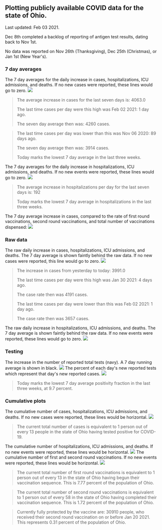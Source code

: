 ## Plotting publicly available COVID data for the state of Ohio. 

Last updated: Feb 03 2021. 

Dec 8th completed a backlog of reporting of antigen test results, dating back to Nov 1st.

No data was reported on Nov 26th (Thanksgiving), Dec 25th (Christmas), or Jan 1st (New Year's).
### 7 day averages
The 7 day averages for the daily increase in cases, hospitalizations, ICU admissions, and deaths. If no new cases were reported, these lines would go to zero.
![](7dayaverage_cases.png)

>The average increase in cases for the last seven days is: 4063.0
>
>The last time cases per day were this high was Feb 02 2021: 1 day ago.
>
>The seven day average then was: 4260 cases.

>
>The last time cases per day was lower than this was Nov 06 2020: 89 days ago.
>
>The seven day average then was: 3914 cases.
>
>Today marks the lowest 7 day average in the last three weeks.

The 7 day averages for the daily increase in hospitalizations, ICU admissions, and deaths. If no new events were reported, these lines would go to zero.
![](7dayaverage_hospital.png)

>The average increase in hospitalizations per day for the last seven days is: 192
>
>Today marks the lowest 7 day average in hospitalizations in the last three weeks.

The 7 day average increase in cases, compared to the rate of first round vaccinations, second round vaccinations, and total number of vaccinations dispensed:
![](DailyVaccinationsCases.png)

### Raw data
The raw daily increase in cases, hospitalizations, ICU admissions, and deaths. The 7 day average is shown faintly behind the raw data. If no new cases were reported, this line would go to zero.
![](DailyCases.png)

>The increase in cases from yesterday to today: 3991.0 
>
>The last time cases per day were this high was Jan 30 2021: 4 days ago. 
>
>The case rate then was 4191 cases.
>
>The last time cases per day were lower than this was Feb 02 2021: 1 day ago. 
>
>The case rate then was 3657 cases.

The raw daily increase in hospitalizations, ICU admissions, and deaths. The 7 day average is shown faintly behind the raw data. If no new events were reported, these lines would go to zero.
![](DailyHospitalizations.png)

### Testing

The increase in the number of reported total tests (navy). A 7 day running average is shown in black.
![](DailyTests.png)
The percent of each day's new reported tests which represent that day's new reported cases.
![](percentpositive_tests.png)

>Today marks the lowest 7 day average positivity fraction in the last three weeks, at 9.7 percent.

### Cumulative plots
The cumulative number of cases, hospitalizations, ICU admissions, and deaths. If no new cases were reported, these lines would be horizontal.
![](Cases.png)

>The current total number of cases is equivalent to 1 person out of every 13 people in the state of Ohio having tested positive for COVID-19.

The cumulative number of hospitalizations, ICU admissions, and deaths. If no new events were reported, these lines would be horizontal.
![](Hospitalizations.png)
The cumulative number of first and second round vaccinations. If no new events were reported, these lines would be horizontal.
![](Vaccinations.png)

>The current total number of first round vaccinations is equivalent to 1 person out of every 13 in the state of Ohio having begun their vaccination sequence.
>This is 7.77 percent of the population of Ohio.

>The current total number of second round vaccinations is equivalent to 1 person out of every 58 in the state of Ohio having completed their vaccination sequence.
>This is 1.72 percent of the population of Ohio.

>Currently fully protected by the vaccine are: 30910 people, who received their second round vaccination on or before Jan 20 2021.
>This represents 0.31 percent of the population of Ohio.

